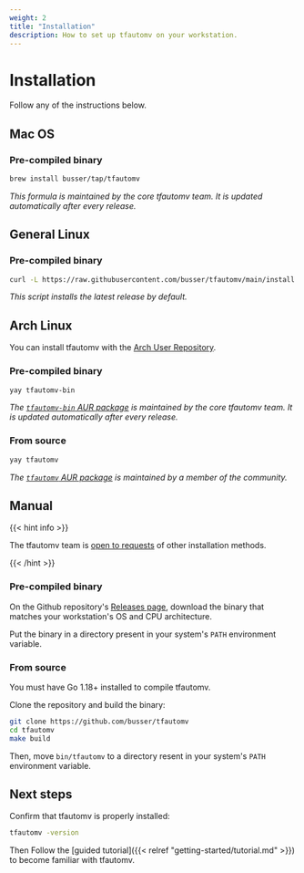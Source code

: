 ```yaml
---
weight: 2
title: "Installation"
description: How to set up tfautomv on your workstation.
---
```


# Installation

Follow any of the instructions below.

## Mac OS

### Pre-compiled binary

```bash
brew install busser/tap/tfautomv
```

_This formula is maintained by the core tfautomv team. It is updated
automatically after every release._

## General Linux

### Pre-compiled binary

```bash
curl -L https://raw.githubusercontent.com/busser/tfautomv/main/install.sh | bash
```

_This script installs the latest release by default._

## Arch Linux

You can install tfautomv with the [Arch User Repository](https://wiki.archlinux.org/title/Arch_User_Repository).

### Pre-compiled binary

```bash
yay tfautomv-bin
```

_The [`tfautomv-bin` AUR package](https://aur.archlinux.org/packages/tfautomv-bin)
is maintained by the core tfautomv team. It is updated automatically after every
release._

### From source

```bash
yay tfautomv
```

_The [`tfautomv` AUR package](https://aur.archlinux.org/packages/tfautomv) is
maintained by a member of the community._

## Manual

{{< hint info >}}

The tfautomv team is [open to requests](https://github.com/busser/tfautomv/issues)
of other installation methods.

{{< /hint >}}

### Pre-compiled binary

On the Github repository's [Releases page](https://github.com/busser/tfautomv/releases),
download the binary that matches your workstation's OS and CPU architecture.

Put the binary in a directory present in your system's `PATH` environment
variable.

### From source

You must have Go 1.18+ installed to compile tfautomv.

Clone the repository and build the binary:

```bash
git clone https://github.com/busser/tfautomv
cd tfautomv
make build
```

Then, move `bin/tfautomv` to a directory resent in your system's `PATH`
environment variable.

## Next steps

Confirm that tfautomv is properly installed:

```bash
tfautomv -version
```

Then Follow the [guided tutorial]({{< relref "getting-started/tutorial.md" >}})
to become familiar with tfautomv.
